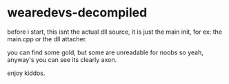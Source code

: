# wearedevs-decompiled

before i start, this isnt the actual dll source, it is just the main init, for ex: the main.cpp or the dll attacher.

you can find some gold, but some are unreadable for noobs so yeah, anyway's you can see its clearly axon.

enjoy kiddos.
